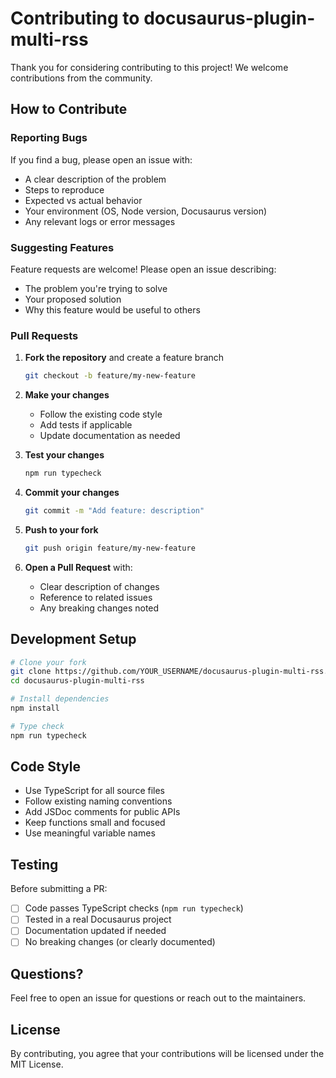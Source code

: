 # Contributing to docusaurus-plugin-multi-rss

Thank you for considering contributing to this project! We welcome contributions from the community.

## How to Contribute

### Reporting Bugs

If you find a bug, please open an issue with:
- A clear description of the problem
- Steps to reproduce
- Expected vs actual behavior
- Your environment (OS, Node version, Docusaurus version)
- Any relevant logs or error messages

### Suggesting Features

Feature requests are welcome! Please open an issue describing:
- The problem you're trying to solve
- Your proposed solution
- Why this feature would be useful to others

### Pull Requests

1. **Fork the repository** and create a feature branch
   ```bash
   git checkout -b feature/my-new-feature
   ```

2. **Make your changes**
   - Follow the existing code style
   - Add tests if applicable
   - Update documentation as needed

3. **Test your changes**
   ```bash
   npm run typecheck
   ```

4. **Commit your changes**
   ```bash
   git commit -m "Add feature: description"
   ```

5. **Push to your fork**
   ```bash
   git push origin feature/my-new-feature
   ```

6. **Open a Pull Request** with:
   - Clear description of changes
   - Reference to related issues
   - Any breaking changes noted

## Development Setup

```bash
# Clone your fork
git clone https://github.com/YOUR_USERNAME/docusaurus-plugin-multi-rss.git
cd docusaurus-plugin-multi-rss

# Install dependencies
npm install

# Type check
npm run typecheck
```

## Code Style

- Use TypeScript for all source files
- Follow existing naming conventions
- Add JSDoc comments for public APIs
- Keep functions small and focused
- Use meaningful variable names

## Testing

Before submitting a PR:
- [ ] Code passes TypeScript checks (`npm run typecheck`)
- [ ] Tested in a real Docusaurus project
- [ ] Documentation updated if needed
- [ ] No breaking changes (or clearly documented)

## Questions?

Feel free to open an issue for questions or reach out to the maintainers.

## License

By contributing, you agree that your contributions will be licensed under the MIT License.

